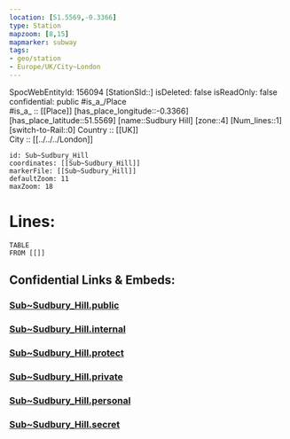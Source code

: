 ```yaml
---
location: [51.5569,-0.3366] 
type: Station 
mapzoom: [8,15] 
mapmarker: subway 
tags:
- geo/station
- Europe/UK/City~London
---
```

SpocWebEntityId: 156094
[StationSId::] 
isDeleted: false
isReadOnly: false
confidential: public
#is_a_/Place  
#is_a_ :: [[Place]] 
[has_place_longitude::-0.3366] 
[has_place_latitude::51.5569] 
[name::Sudbury Hill] 
[zone::4] 
[Num_lines::1] 
[switch-to-Rail::0] 
Country :: [[UK]]  
City :: [[../../../London]]  


```leaflet
id: Sub~Sudbury_Hill
coordinates: [[Sub~Sudbury_Hill]] 
markerFile: [[Sub~Sudbury_Hill]] 
defaultZoom: 11 
maxZoom: 18
```


# Lines: 
```dataview
TABLE 
FROM [[]] 
```


## Confidential Links & Embeds: 

### [Sub~Sudbury_Hill.public](/_public/\Earth\Continent\Europe\Europe~North\UK\England\Regions~England\London,Greater\cities~GreaterLondon\Underground\StationSub~Sudbury_Hill.public.md) 

### [Sub~Sudbury_Hill.internal](/_internal/\Earth\Continent\Europe\Europe~North\UK\England\Regions~England\London,Greater\cities~GreaterLondon\Underground\StationSub~Sudbury_Hill.internal.md) 

### [Sub~Sudbury_Hill.protect](/_protect/\Earth\Continent\Europe\Europe~North\UK\England\Regions~England\London,Greater\cities~GreaterLondon\Underground\StationSub~Sudbury_Hill.protect.md) 

### [Sub~Sudbury_Hill.private](/_private/\Earth\Continent\Europe\Europe~North\UK\England\Regions~England\London,Greater\cities~GreaterLondon\Underground\StationSub~Sudbury_Hill.private.md) 

### [Sub~Sudbury_Hill.personal](/_personal/\Earth\Continent\Europe\Europe~North\UK\England\Regions~England\London,Greater\cities~GreaterLondon\Underground\StationSub~Sudbury_Hill.personal.md) 

### [Sub~Sudbury_Hill.secret](/_secret/\Earth\Continent\Europe\Europe~North\UK\England\Regions~England\London,Greater\cities~GreaterLondon\Underground\StationSub~Sudbury_Hill.secret.md)

